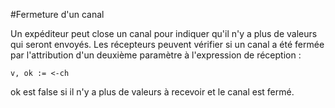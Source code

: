 #Fermeture d'un canal

Un expéditeur peut close un canal pour indiquer qu'il n'y a plus de valeurs qui seront envoyés. 
Les récepteurs peuvent vérifier si un canal a été fermée par l'attribution d'un deuxième paramètre à l'expression de réception :

    v, ok := <-ch
    
ok est false si il n'y a plus de valeurs à recevoir et le canal est fermé.